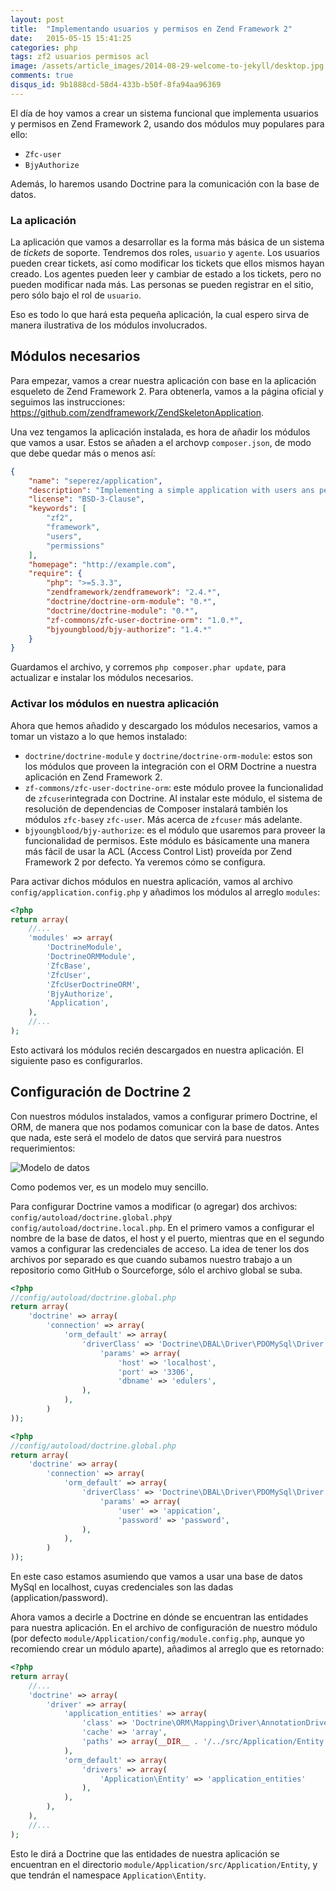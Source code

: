 ```yaml
---
layout: post
title:  "Implementando usuarios y permisos en Zend Framework 2"
date:   2015-05-15 15:41:25
categories: php
tags: zf2 usuarios permisos acl
image: /assets/article_images/2014-08-29-welcome-to-jekyll/desktop.jpg
comments: true
disqus_id: 9b1888cd-58d4-433b-b50f-8fa94aa96369
---
```


El día de hoy vamos a crear un sistema funcional que implementa usuarios y permisos en Zend Framework 2, usando dos módulos muy populares para ello:

- `Zfc-user`
- `BjyAuthorize`

Además, lo haremos usando Doctrine para la comunicación con la base de datos.

### La aplicación

La aplicación que vamos a desarrollar es la forma más básica de un sistema de _tickets_ de soporte. Tendremos dos roles, `usuario` y `agente`. Los usuarios pueden crear tickets, así como modificar los tickets que ellos mismos hayan creado. Los agentes pueden leer y cambiar de estado a los tickets, pero no pueden modificar nada más. Las personas se pueden registrar en el sitio, pero sólo bajo el rol de `usuario`.

Eso es todo lo que hará esta pequeña aplicación, la cual espero sirva de manera ilustrativa de los módulos involucrados.

## Módulos necesarios

Para empezar, vamos a crear nuestra aplicación con base en la aplicación esqueleto de Zend Framework 2. Para obtenerla, vamos a la página oficial y seguimos las instrucciones: https://github.com/zendframework/ZendSkeletonApplication.

Una vez tengamos la aplicación instalada, es hora de añadir los módulos que vamos a usar. Estos se añaden a el archovp `composer.json`, de modo que debe quedar más o menos así:

~~~ json
{
    "name": "seperez/application",
    "description": "Implementing a simple application with users ans permissions",
    "license": "BSD-3-Clause",
    "keywords": [
        "zf2",
        "framework",
        "users",
        "permissions"
    ],
    "homepage": "http://example.com",
    "require": {
        "php": ">=5.3.3",
        "zendframework/zendframework": "2.4.*",
        "doctrine/doctrine-orm-module": "0.*",
        "doctrine/doctrine-module": "0.*",
        "zf-commons/zfc-user-doctrine-orm": "1.0.*",
        "bjyoungblood/bjy-authorize": "1.4.*"
    }
}
~~~ 

Guardamos el archivo, y corremos `php composer.phar update`, para actualizar e instalar los módulos necesarios.

### Activar los módulos en nuestra aplicación

Ahora que hemos añadido y descargado los módulos necesarios, vamos a tomar un vistazo a lo que hemos instalado:

- `doctrine/doctrine-module` y `doctrine/doctrine-orm-module`: estos son los módulos que proveen la integración con el ORM Doctrine a nuestra aplicación en Zend Framework 2.
- `zf-commons/zfc-user-doctrine-orm`: este módulo provee la funcionalidad de `zfcuser`integrada con Doctrine. Al instalar este módulo, el sistema de resolución de dependencias de Composer instalará también los módulos `zfc-base`y `zfc-user`. Más acerca de `zfcuser` más adelante.
- `bjyoungblood/bjy-authorize`: es el módulo que usaremos para proveer la funcionalidad de permisos. Este módulo es básicamente una manera más fácil de usar  la ACL (Access Control List) proveída por Zend Framework 2 por defecto. Ya veremos cómo se configura.

Para activar dichos módulos en nuestra aplicación, vamos al archivo `config/application.config.php` y añadimos los módulos al arreglo `modules`:

~~~ php
<?php
return array(
    //...
    'modules' => array(
        'DoctrineModule',
        'DoctrineORMModule',
        'ZfcBase',
        'ZfcUser',
        'ZfcUserDoctrineORM',
        'BjyAuthorize',
        'Application',
    ),
    //...
);
~~~ 

Esto activará los módulos recién descargados en nuestra aplicación. El siguiente paso es configurarlos.

## Configuración de Doctrine 2

Con nuestros módulos instalados, vamos a configurar primero Doctrine, el ORM, de manera que nos podamos comunicar con la base de datos. Antes que nada, este será el modelo de datos que servirá para nuestros requerimientos:

![Modelo de datos](modelo.png)

Como podemos ver, es un modelo muy sencillo.

Para configurar Doctrine vamos a modificar (o agregar) dos archivos: `config/autoload/doctrine.global.php`y `config/autoload/doctrine.local.php`. En el primero vamos a configurar el nombre de la base de datos, el host y el puerto, mientras que en el segundo vamos a configurar las credenciales de acceso. La idea de tener los dos archivos por separado es que cuando subamos nuestro trabajo a un repositorio como GitHub o Sourceforge, sólo el archivo global se suba.

~~~ php
<?php
//config/autoload/doctrine.global.php
return array(
    'doctrine' => array(
        'connection' => array(
            'orm_default' => array(
                'driverClass' => 'Doctrine\DBAL\Driver\PDOMySql\Driver',
                    'params' => array(
                        'host' => 'localhost',
                        'port' => '3306',
                        'dbname' => 'edulers',
                ),
            ),
        )
));
~~~ 

~~~ php
<?php
//config/autoload/doctrine.global.php
return array(
    'doctrine' => array(
        'connection' => array(
            'orm_default' => array(
                'driverClass' => 'Doctrine\DBAL\Driver\PDOMySql\Driver',
                    'params' => array(
                        'user' => 'appication',
                        'password' => 'password',
                ),
            ),
        )
));
~~~ 

En este caso estamos asumiendo que vamos a usar una base de datos MySql en localhost, cuyas credenciales son las dadas (application/password).

Ahora vamos a decirle a Doctrine en dónde se encuentran las entidades para nuestra aplicación. En el archivo de configuración de nuestro módulo (por defecto `module/Application/config/module.config.php`, aunque yo recomiendo crear un módulo aparte), añadimos al arreglo que es retornado:

~~~ php
<?php
return array(
	//...
    'doctrine' => array(
        'driver' => array(
            'application_entities' => array(
                'class' => 'Doctrine\ORM\Mapping\Driver\AnnotationDriver',
                'cache' => 'array',
                'paths' => array(__DIR__ . '/../src/Application/Entity')
            ),
            'orm_default' => array(
                'drivers' => array(
                    'Application\Entity' => 'application_entities'
                ),
            ),
        ),
    ),
    //...
);
~~~ 

Esto le dirá a Doctrine que las entidades de nuestra aplicación se encuentran en el directorio `module/Application/src/Application/Entity`, y que tendrán el namespace `Application\Entity`.